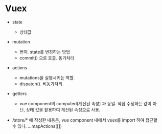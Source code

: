 
# Vuex 
* state
    - 상태값
* mutation
    - 변이. state를 변경하는 방법
    - commit() 으로 호출. 동기처리 
* actions
    - mutations을 실행시키는 역할.
    - dispatch(). 비동기처리. 
* getters
    - vue component의 computed(계산된 속성) 과 동일. 직접 수정하는 값이 아닌, 상태 값을 활용하여 계산된 속성으로 사용. 

* /store/* 에 작성한 내용은, vue component 내에서 vuex를 import 하여 접근할 수 있다. ...mapActions([])